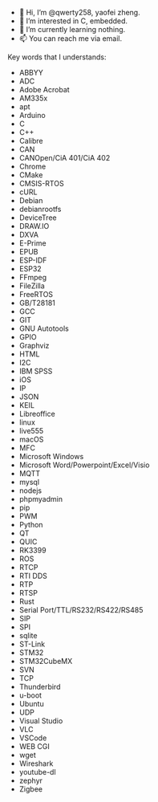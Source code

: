 - 👋 Hi, I’m @qwerty258, yaofei zheng.
- 👀 I’m interested in C, embedded.
- 🌱 I’m currently learning nothing.
- 📫 You can reach me via email.

Key words that I understands:

 * ABBYY
 * ADC
 * Adobe Acrobat
 * AM335x
 * apt
 * Arduino
 * C
 * C++
 * Calibre
 * CAN
 * CANOpen/CiA 401/CiA 402
 * Chrome
 * CMake
 * CMSIS-RTOS
 * cURL
 * Debian
 * debianrootfs
 * DeviceTree
 * DRAW.IO
 * DXVA
 * E-Prime
 * EPUB
 * ESP-IDF
 * ESP32
 * FFmpeg
 * FileZilla
 * FreeRTOS
 * GB/T28181
 * GCC
 * GIT
 * GNU Autotools
 * GPIO
 * Graphviz
 * HTML
 * I2C
 * IBM SPSS
 * iOS
 * IP
 * JSON
 * KEIL
 * Libreoffice
 * linux
 * live555
 * macOS
 * MFC
 * Microsoft Windows
 * Microsoft Word/Powerpoint/Excel/Visio
 * MQTT
 * mysql
 * nodejs
 * phpmyadmin
 * pip
 * PWM
 * Python
 * QT
 * QUIC
 * RK3399
 * ROS
 * RTCP
 * RTI DDS
 * RTP
 * RTSP
 * Rust
 * Serial Port/TTL/RS232/RS422/RS485
 * SIP
 * SPI
 * sqlite
 * ST-Link
 * STM32
 * STM32CubeMX
 * SVN
 * TCP
 * Thunderbird
 * u-boot
 * Ubuntu
 * UDP
 * Visual Studio
 * VLC
 * VSCode
 * WEB CGI
 * wget
 * Wireshark
 * youtube-dl
 * zephyr
 * Zigbee

<!---
qwerty258/qwerty258 is a ✨ special ✨ repository because its `README.md` (this file) appears on your GitHub profile.
You can click the Preview link to take a look at your changes.
--->
